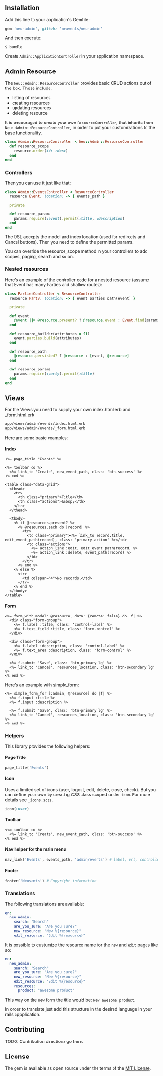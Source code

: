 ## Installation

Add this line to your application's Gemfile:

```ruby
gem 'neu-admin', github: 'neuvents/neu-admin'
```

And then execute:

```bash
$ bundle
```

Create `Admin::ApplicationController` in your application namespace.

## Admin Resource

The `Neu::Admin::ResourceController` provides basic CRUD actions out of the box. These include:

- listing of resources
- creating resources
- updating resources
- deleting resource

It is encouraged to create your own `ResourceController`, that inherits from `Neu::Admin::ResourceController`, in order to put your customizations to the base functionality.

```ruby
class Admin::ResourceController < Neu::Admin::ResourceController
  def resource_scope
    resource.order(id: :desc)
  end
end
```

### Controllers

Then you can use it just like that:

```ruby
class Admin::EventsController < ResourceController
  resource Event, location: -> { events_path }

  private

  def resource_params
    params.require(:event).permit(:title, :description)
  end
end
```

The DSL accepts the model and index location (used for redirects and Cancel buttons). Then you need to define the permitted params.

You can override the resource_scope method in your controllers to add scopes, paging, search and so on.

### Nested resources

Here's an example of the controller code for a nested resource (assume that Event has many Parties and shallow routes):

```ruby
class PartiesController < ResourceController
  resource Party, location: -> { event_parties_path(event) }

  private

  def event
    @event ||= @resource.present? ? @resource.event : Event.find(params[:event_id])
  end

  def resource_builder(attributes = {})
    event.parties.build(attributes)
  end

  def resource_path
    @resource.persisted? ? @resource : [event, @resource]
  end

  def resource_params
    params.require(:party).permit(:title)
  end
end
```

## Views

For the Views you need to supply your own index.html.erb and \_form.html.erb

```bash
app/views/admin/events/index.html.erb
app/views/admin/events/_form.html.erb
```

Here are some basic examples:

#### Index

```erb
<%= page_title "Events" %>

<%= toolbar do %>
  <%= link_to 'Create', new_event_path, class: 'btn-success' %>
<% end %>

<table class="data-grid">
  <thead>
    <tr>
      <th class="primary">Title</th>
      <th class="actions">&nbsp;</th>
    </tr>
  </thead>

  <tbody>
    <% if @resources.present? %>
      <% @resources.each do |record| %>
        <tr>
          <td class="primary"><%= link_to record.title, edit_event_path(record), class: 'primary-action' %></td>
          <td class="actions">
            <%= action_link :edit, edit_event_path(record) %>
            <%= action_link :delete, event_path(record) %>
          </td>
        </tr>
      <% end %>
    <% else %>
      <tr>
        <td colspan="4">No records.</td>
      </tr>
    <% end %>
  </tbody>
</table>
```

#### Form

```erb
<%= form_with model: @resource, data: {remote: false} do |f| %>
  <div class="form-group">
    <%= f.label :title, class: 'control-label' %>
    <%= f.text_field :title, class: 'form-control' %>
  </div>

  <div class="form-group">
    <%= f.label :description, class: 'control-label' %>
    <%= f.text_area :description, class: 'form-control' %>
  </div>

  <%= f.submit 'Save', class: 'btn-primary lg' %>
  <%= link_to 'Cancel', resources_location, class: 'btn-secondary lg' %>
<% end %>
```

Here's an example with simple_form:

```erb
<%= simple_form_for [:admin, @resource] do |f| %>
  <%= f.input :title %>
  <%= f.input :description %>

  <%= f.submit 'Save', class: 'btn-primary lg' %>
  <%= link_to 'Cancel', resources_location, class: 'btn-secondary lg' %>
<% end %>
```

### Helpers

This library provides the following helpers:

#### Page Title

```ruby
page_title('Events')
```

#### Icon

Uses a limited set of icons (user, logout, edit, delete, close, check). But you can define your own by creating CSS class scoped under `icon`. For more details see `_icons.scss`.

```ruby
icon(:user)
```

#### Toolbar

```erb
<%= toolbar do %>
  <%= link_to 'Create', new_event_path, class: 'btn-success' %>
<% end %>
```

#### Nav helper for the main menu

```ruby
nav_link('Events', events_path, 'admin/events') # label, url, controller name
```

#### Footer

```ruby
footer('Neuvents') # Copyright information
```

### Translations

The following translations are available:

```yml
en:
  neu_admin:
    search: "Search"
    are_you_sure: "Are you sure?"
    new_resource: "New %{resource}"
    edit_resource: "Edit %{resource}"
```

It is possible to custumize the resource name for the `new` and `edit` pages like so:

```yml
en:
  neu_admin:
    search: "Search"
    are_you_sure: "Are you sure?"
    new_resource: "New %{resource}"
    edit_resource: "Edit %{resource}"
    resources:
      product: "awesome product"
```

This way on the `new` form the title would be: `New awesome product`.

In order to translate just add this structure in the desired language in your rails appplication.

## Contributing

TODO: Contribution directions go here.

## License

The gem is available as open source under the terms of the [MIT License](http://opensource.org/licenses/MIT).
